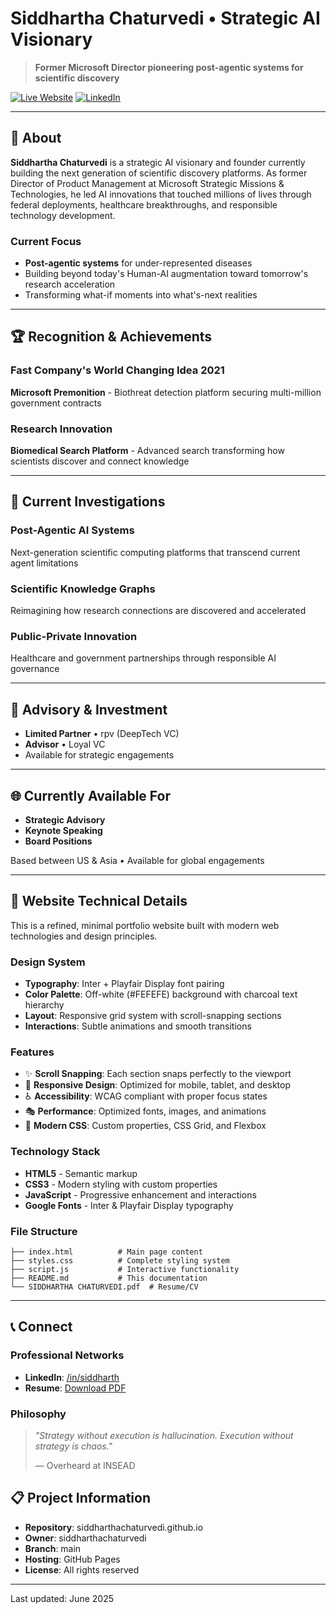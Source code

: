 # Siddhartha Chaturvedi • Strategic AI Visionary

> **Former Microsoft Director pioneering post-agentic systems for scientific discovery**

[![Live Website](https://img.shields.io/badge/🌐_Live_Website-Visit-blue?style=for-the-badge)](https://siddharthachaturvedi.github.io)
[![LinkedIn](https://img.shields.io/badge/LinkedIn-Connect-0077B5?style=for-the-badge&logo=linkedin)](https://linkedin.com/in/siddharth)

---

## 🎯 **About**

**Siddhartha Chaturvedi** is a strategic AI visionary and founder currently building the next generation of scientific discovery platforms. As former Director of Product Management at Microsoft Strategic Missions & Technologies, he led AI innovations that touched millions of lives through federal deployments, healthcare breakthroughs, and responsible technology development.

### Current Focus

- **Post-agentic systems** for under-represented diseases
- Building beyond today's Human-AI augmentation toward tomorrow's research acceleration
- Transforming what-if moments into what's-next realities

---

## 🏆 **Recognition & Achievements**

### **Fast Company's World Changing Idea 2021**

**Microsoft Premonition** - Biothreat detection platform securing multi-million government contracts

### **Research Innovation**

**Biomedical Search Platform** - Advanced search transforming how scientists discover and connect knowledge

---

## 🔬 **Current Investigations**

### **Post-Agentic AI Systems**

Next-generation scientific computing platforms that transcend current agent limitations

### **Scientific Knowledge Graphs**

Reimagining how research connections are discovered and accelerated

### **Public-Private Innovation**

Healthcare and government partnerships through responsible AI governance

---

## 💼 **Advisory & Investment**

- **Limited Partner** • rpv (DeepTech VC)
- **Advisor** • Loyal VC
- Available for strategic engagements

---

## 🌐 **Currently Available For**

- **Strategic Advisory**
- **Keynote Speaking**
- **Board Positions**

Based between US & Asia • Available for global engagements

---

## 🎨 **Website Technical Details**

This is a refined, minimal portfolio website built with modern web technologies and design principles.

### **Design System**

- **Typography**: Inter + Playfair Display font pairing
- **Color Palette**: Off-white (#FEFEFE) background with charcoal text hierarchy
- **Layout**: Responsive grid system with scroll-snapping sections
- **Interactions**: Subtle animations and smooth transitions

### **Features**

- ✨ **Scroll Snapping**: Each section snaps perfectly to the viewport
- 📱 **Responsive Design**: Optimized for mobile, tablet, and desktop
- ♿ **Accessibility**: WCAG compliant with proper focus states
- 🎭 **Performance**: Optimized fonts, images, and animations
- 🎨 **Modern CSS**: Custom properties, CSS Grid, and Flexbox

### **Technology Stack**

- **HTML5** - Semantic markup
- **CSS3** - Modern styling with custom properties
- **JavaScript** - Progressive enhancement and interactions
- **Google Fonts** - Inter & Playfair Display typography

### **File Structure**

```text
├── index.html          # Main page content
├── styles.css          # Complete styling system
├── script.js           # Interactive functionality
├── README.md           # This documentation
└── SIDDHARTHA CHATURVEDI.pdf  # Resume/CV
```

---

## 📞 **Connect**

### **Professional Networks**

- **LinkedIn**: [/in/siddharth](https://linkedin.com/in/siddharth)
- **Resume**: [Download PDF](./SIDDHARTHA%20CHATURVEDI.pdf)

### **Philosophy**

> *"Strategy without execution is hallucination. Execution without strategy is chaos."*
>
> — Overheard at INSEAD

## 📋 **Project Information**

- **Repository**: siddharthachaturvedi.github.io
- **Owner**: siddharthachaturvedi
- **Branch**: main
- **Hosting**: GitHub Pages
- **License**: All rights reserved

---

Last updated: June 2025
